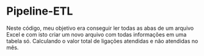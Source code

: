# Pipeline-ETL

Neste código, meu objetivo era conseguir ler todas as abas de um arquivo Excel e com isto criar um novo arquivo com todas informações em uma tabela só. Calculando o valor total de ligações atendidas e não atendidas no mês.
